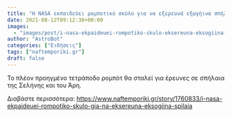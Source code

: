 ```yaml
---
title: "Η NASA εκπαιδεύει ρομποτικό σκύλο για να εξερευνά εξωγήινα σπήλαια"
date: 2021-08-12T09:12:38+00:00
images:
  - "images/post/i-nasa-ekpaideuei-rompotiko-skulo-eksereuna-eksogiina-spilaia.jpg"
author: "AstroBot"
categories: ["Ειδήσεις"]
tags: ["naftemporiki.gr"]
draft: false
---
```


Το πλέον προηγμένο τετράποδο ρομπότ θα σταλεί για έρευνες σε σπήλαια της Σελήνης και του Άρη.

Διαβάστε περισσότερα: https://www.naftemporiki.gr/story/1760833/i-nasa-ekpaideuei-rompotiko-skulo-gia-na-eksereuna-eksogiina-spilaia
